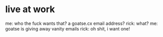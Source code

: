 <!--
id: 1117983040
link: http://tumblr.atmos.org/post/1117983040/live-at-work
slug: live-at-work
date: Mon Sep 13 2010 17:18:22 GMT-0700 (PDT)
publish: 2010-09-013
tags: 
title: live at work
-->


live at work
============

me: who the fuck wants that? a goatse.cx email address? rick: what? me:
goatse is giving away vanity emails rick: oh shit, i want one!

